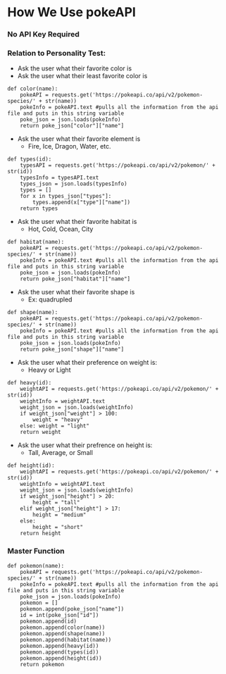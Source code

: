 # How We Use pokeAPI

### No API Key Required

### Relation to Personality Test:
- Ask the user what their favorite color is
- Ask the user what their least favorite color is
```
def color(name):
    pokeAPI = requests.get('https://pokeapi.co/api/v2/pokemon-species/' + str(name))
    pokeInfo = pokeAPI.text #pulls all the information from the api file and puts in this string variable
    poke_json = json.loads(pokeInfo)
    return poke_json["color"]["name"]
```

- Ask the user what their favorite element is
    - Fire, Ice, Dragon, Water, etc.
```
def types(id):
    typesAPI = requests.get('https://pokeapi.co/api/v2/pokemon/' + str(id))
    typesInfo = typesAPI.text
    types_json = json.loads(typesInfo)
    types = []
    for x in types_json["types"]:
        types.append(x["type"]["name"])
    return types
```

- Ask the user what their favorite habitat is
    - Hot, Cold, Ocean, City
```
def habitat(name):
    pokeAPI = requests.get('https://pokeapi.co/api/v2/pokemon-species/' + str(name))
    pokeInfo = pokeAPI.text #pulls all the information from the api file and puts in this string variable
    poke_json = json.loads(pokeInfo)
    return poke_json["habitat"]["name"]
```

- Ask the user what their favorite shape is
  - Ex: quadrupled
```
def shape(name):
    pokeAPI = requests.get('https://pokeapi.co/api/v2/pokemon-species/' + str(name))
    pokeInfo = pokeAPI.text #pulls all the information from the api file and puts in this string variable
    poke_json = json.loads(pokeInfo)
    return poke_json["shape"]["name"]
```

- Ask the user what their preference on weight is:
  - Heavy or Light
```
def heavy(id):
    weightAPI = requests.get('https://pokeapi.co/api/v2/pokemon/' + str(id))
    weightInfo = weightAPI.text
    weight_json = json.loads(weightInfo)
    if weight_json["weight"] > 100:
        weight = "heavy"
    else: weight = "light"
    return weight
```

- Ask the user what their prefrence on height is:
  - Tall, Average, or Small
```
def height(id):
    weightAPI = requests.get('https://pokeapi.co/api/v2/pokemon/' + str(id))
    weightInfo = weightAPI.text
    weight_json = json.loads(weightInfo)
    if weight_json["height"] > 20:
        height = "tall"
    elif weight_json["height"] > 17:
        height = "medium"
    else: 
        height = "short"
    return height
```


### Master Function
```
def pokemon(name): 
    pokeAPI = requests.get('https://pokeapi.co/api/v2/pokemon-species/' + str(name))
    pokeInfo = pokeAPI.text #pulls all the information from the api file and puts in this string variable
    poke_json = json.loads(pokeInfo)
    pokemon = []
    pokemon.append(poke_json["name"])
    id = int(poke_json["id"])
    pokemon.append(id)
    pokemon.append(color(name))
    pokemon.append(shape(name))
    pokemon.append(habitat(name))
    pokemon.append(heavy(id))
    pokemon.append(types(id))
    pokemon.append(height(id))
    return pokemon
```